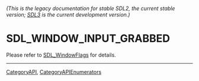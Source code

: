 ###### (This is the legacy documentation for stable SDL2, the current stable version; [SDL3](https://wiki.libsdl.org/SDL3/) is the current development version.)
# SDL_WINDOW_INPUT_GRABBED

Please refer to [SDL_WindowFlags](SDL_WindowFlags) for details.

----
[CategoryAPI](CategoryAPI), [CategoryAPIEnumerators](CategoryAPIEnumerators)

